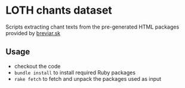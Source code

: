 # LOTH chants dataset

Scripts extracting chant texts from the pre-generated HTML packages provided by
[breviar.sk](https://breviar.sk/)

## Usage

- checkout the code
- `bundle install` to install required Ruby packages
- `rake fetch` to fetch and unpack the packages used as input
